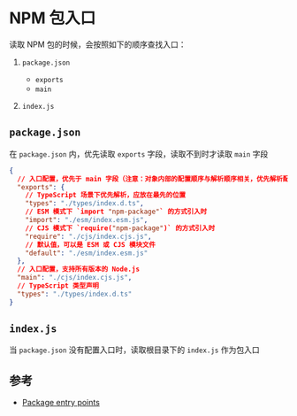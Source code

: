 # NPM 包入口

读取 NPM 包的时候，会按照如下的顺序查找入口：

1. `package.json`

   - `exports`
   - `main`

2. `index.js`

## `package.json`

在 `package.json` 内，优先读取 `exports` 字段，读取不到时才读取 `main` 字段

```json
{
  // 入口配置，优先于 main 字段（注意：对象内部的配置顺序与解析顺序相关，优先解析配置在最前面的声明）
  "exports": {
    // TypeScript 场景下优先解析，应放在最先的位置
    "types": "./types/index.d.ts",
    // ESM 模式下 `import "npm-package"` 的方式引入时
    "import": "./esm/index.esm.js",
    // CJS 模式下 `require("npm-package")` 的方式引入时
    "require": "./cjs/index.cjs.js",
    // 默认值，可以是 ESM 或 CJS 模块文件
    "default": "./esm/index.esm.js"
  },
  // 入口配置，支持所有版本的 Node.js
  "main": "./cjs/index.cjs.js",
  // TypeScript 类型声明
  "types": "./types/index.d.ts"
}
```

## `index.js`

当 `package.json` 没有配置入口时，读取根目录下的 `index.js` 作为包入口

## 参考

- [Package entry points](https://nodejs.org/api/packages.html#package-entry-points)
